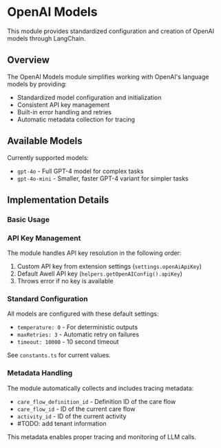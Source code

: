 # OpenAI Models

This module provides standardized configuration and creation of OpenAI models through LangChain.

## Overview

The OpenAI Models module simplifies working with OpenAI's language models by providing:
- Standardized model configuration and initialization
- Consistent API key management
- Built-in error handling and retries
- Automatic metadata collection for tracing

## Available Models

Currently supported models:
- `gpt-4o` - Full GPT-4 model for complex tasks
- `gpt-4o-mini` - Smaller, faster GPT-4 variant for simpler tasks

## Implementation Details

### Basic Usage

### API Key Management

The module handles API key resolution in the following order:
1. Custom API key from extension settings (`settings.openAiApiKey`)
2. Default Awell API key (`helpers.getOpenAIConfig().apiKey`)
3. Throws error if no key is available

### Standard Configuration

All models are configured with these default settings:
- `temperature: 0` - For deterministic outputs
- `maxRetries: 3` - Automatic retry on failures
- `timeout: 10000` - 10 second timeout

See `constants.ts` for current values.

### Metadata Handling

The module automatically collects and includes tracing metadata:
- `care_flow_definition_id` - Definition ID of the care flow
- `care_flow_id` - ID of the current care flow
- `activity_id` - ID of the current activity
- #TODO: add tenant information

This metadata enables proper tracing and monitoring of LLM calls.
